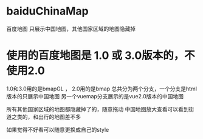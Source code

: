 # baiduChinaMap
百度地图 只展示中国地图，其他国家区域的地图隐藏掉

# 使用的百度地图是 1.0 或 3.0版本的，不使用2.0
1.0和3.0用的是bmapGL ， 2.0用的是bmap
总共分为两个分支，一个分支是html版本的只展示中国地图
另一个vuemap分支展示的是vue2.0版本的中国地图

所有其他国家区域的地图都隐藏掉了的，随意拖动
中国地图放大查看可以看到街道之类的，和出行的地图差不多

如果觉得不好看可以随意更换成自己的style

